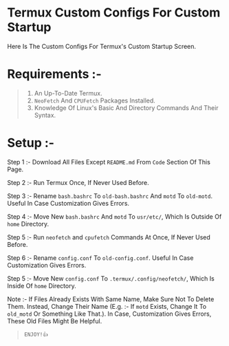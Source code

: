 # Termux Custom Configs For Custom Startup
Here Is The Custom Configs For Termux's Custom Startup Screen.

# Requirements :- 
> 1. An Up-To-Date Termux.
> 2. `NeoFetch` And `CPUFetch` Packages Installed.
> 3. Knowledge Of Linux's Basic And Directory Commands And Their Syntax.

# Setup :- 
Step 1 :- Download All Files Except `README.md` From `Code` Section Of This Page.

Step 2 :- Run Termux Once, If Never Used Before.

Step 3 :- Rename `bash.bashrc` To `old-bash.bashrc` And `motd` To `old-motd`. Useful In Case Customization Gives Errors.

Step 4 :- Move New `bash.bashrc` And `motd` To `usr/etc/`, Which Is Outside Of `home` Directory.

Step 5 :- Run `neofetch` and `cpufetch` Commands At Once, If Never Used Before.

Step 6 :- Rename `config.conf` To `old-config.conf`. Useful In Case Customization Gives Errors.

Step 5 :- Move New `config.conf` To `.termux/.config/neofetch/`, Which Is Inside Of `home` Directory.

Note :- If Files Already Exists With Same Name, Make Sure Not To Delete Them. Instead, Change Their Name (E.g. :- If `motd` Exists, Change It To `old_motd` Or Something Like That.). In Case, Customization Gives Errors, These Old Files Might Be Helpful.
> `ENJOY!👍`
